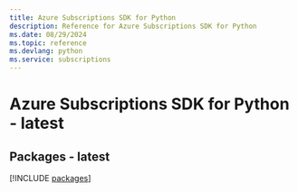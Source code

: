 ```yaml
---
title: Azure Subscriptions SDK for Python
description: Reference for Azure Subscriptions SDK for Python
ms.date: 08/29/2024
ms.topic: reference
ms.devlang: python
ms.service: subscriptions
---
```

# Azure Subscriptions SDK for Python - latest
## Packages - latest
[!INCLUDE [packages](subscriptions-index.md)]
